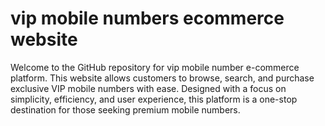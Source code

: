 # vip mobile numbers ecommerce website
Welcome to the GitHub repository for vip mobile number e-commerce platform. This website allows customers to browse, search, and purchase exclusive VIP mobile numbers with ease. Designed with a focus on simplicity, efficiency, and user experience, this platform is a one-stop destination for those seeking premium mobile numbers.



